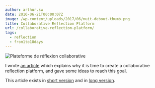 ```yaml
---
author: arthur.sw
date: 2016-06-21T00:00:07Z
image: /wp-content/uploads/2017/06/nuit-debout-thumb.png
title: Collaborative Reflection Platform
url: /collaborative-reflection-platform/
tags:
  - reflection
  - from1to18days
---
```


![Plateforme de réflexion collaborative](/wp-content/uploads/2017/06/nuit-debout.png)

I wrote [an article](https://medium.com/@arthur.sw/proposal-for-a-collaborative-reflection-platform-68f07693ac8f) which explains why it is time to create a collaborative reflection platform, and gave some ideas to reach this goal.

This article exists in [short version](https://medium.com/@arthur.sw/proposal-for-a-collaborative-reflection-platform-short-version-e23142d5b7a8) and in [long version](https://medium.com/@arthur.sw/proposal-for-a-collaborative-reflection-platform-68f07693ac8f).